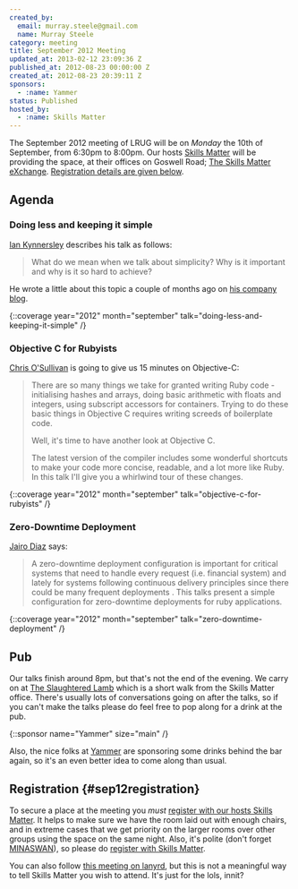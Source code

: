 ```yaml
---
created_by:
  email: murray.steele@gmail.com
  name: Murray Steele
category: meeting
title: September 2012 Meeting
updated_at: 2013-02-12 23:09:36 Z
published_at: 2012-08-23 00:00:00 Z
created_at: 2012-08-23 20:39:11 Z
sponsors:
  - :name: Yammer
status: Published
hosted_by:
  - :name: Skills Matter
---
```


The September 2012 meeting of LRUG will be on *Monday* the 10th of September, from 6:30pm to 8:00pm.  Our hosts [Skills Matter](http://skillsmatter.com/) will be providing the space, at their offices on Goswell Road; [The Skills Matter eXchange](http://skillsmatter.com/location-details/design-architecture/484/96).  <a href="#sep12registration">Registration details are given below</a>.

## Agenda

### Doing less and keeping it simple

[Ian Kynnersley](http://iankynnersley.co.uk/) describes his talk as follows:

> What do we mean when we talk about simplicity? Why is it important and why is
> it so hard to achieve?

He wrote a little about this topic a couple of months ago on [his company blog](http://sidekickstudios.net/blog/2012/06/simples).

{::coverage year="2012" month="september" talk="doing-less-and-keeping-it-simple" /}

### Objective C for Rubyists

[Chris O'Sullivan](http://www.thechrisoshow.com/) is going to give us 15 minutes on Objective-C:

> There are so many things we take for granted writing Ruby code -
> initialising hashes and arrays, doing basic arithmetic with floats and
> integers, using subscript accessors for containers.  Trying to do
> these basic things in Objective C requires writing screeds of
> boilerplate code.
>
> Well, it's time to have another look at Objective C.
>
> The latest version of the compiler includes some wonderful shortcuts
> to make your code more concise, readable, and a lot more like Ruby. In
> this talk I'll give you a whirlwind tour of these changes.

{::coverage year="2012" month="september" talk="objective-c-for-rubyists" /}

### Zero-Downtime Deployment

[Jairo Diaz](http://www.codescrum.com/) says:

> A zero-downtime deployment configuration is important for
> critical systems that need to handle every request (i.e.
> financial system) and lately for systems following
> continuous delivery  principles since there could be many
> frequent deployments .  This talks present a simple
> configuration for zero-downtime deployments for ruby
> applications.

{::coverage year="2012" month="september" talk="zero-downtime-deployment" /}

## Pub

Our talks finish around 8pm, but that's not the end of the evening.  We carry on at [The Slaughtered Lamb](http://www.theslaughteredlambpub.com/) which is a short walk from the Skills Matter office.  There's usually lots of conversations going on after the talks, so if you can't make the talks please do feel free to pop along for a drink at the pub.

{::sponsor name="Yammer" size="main" /}

Also, the nice folks at [Yammer](https://www.yammer.com/) are sponsoring some drinks behind the bar again, so it's an even better idea to come along than usual.

## Registration {#sep12registration}

To secure a place at the meeting you *must* [register with our hosts Skills Matter](http://skillsmatter.com/event/ruby-rails/lrug-september-meetup).  It helps to make sure we have the room laid out with enough chairs, and in extreme cases that we get priority on the larger rooms over other groups using the space on the same night.  Also, it's polite (don't forget [MINASWAN](http://oreilly.com/ruby/excerpts/ruby-learning-rails/ruby-glossary.html#I_indexterm_d1e32036)), so please do [register with Skills Matter](http://skillsmatter.com/event/ruby-rails/lrug-september-meetup).

You can also follow [this meeting on lanyrd](http://lanyrd.com/2012/lrug-september/), but this is not a meaningful way to tell Skills Matter you wish to attend.  It's just for the lols, innit?
